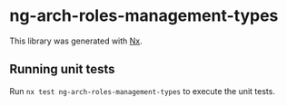 # ng-arch-roles-management-types

This library was generated with [Nx](https://nx.dev).

## Running unit tests

Run `nx test ng-arch-roles-management-types` to execute the unit tests.
